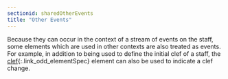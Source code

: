 ```yaml
---
sectionid: sharedOtherEvents
title: "Other Events"
---
```




Because they can occur in the context of a stream of events on the staff, some elements
which are used in other contexts are also treated as events. For example, in addition
to
being used to define the initial clef of a staff, the [clef](/v3/elements/clef.html){:.link_odd_elementSpec} element can
also be used to indicate a clef change.






